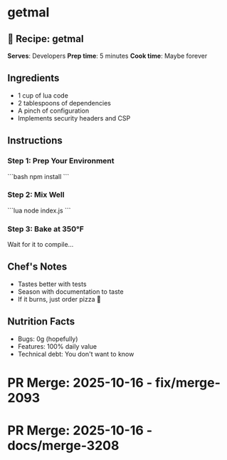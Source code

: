 # getmal

## 🍳 Recipe: getmal

**Serves**: Developers
**Prep time**: 5 minutes
**Cook time**: Maybe forever

## Ingredients

- 1 cup of lua code
- 2 tablespoons of dependencies
- A pinch of configuration
- Implements security headers and CSP

## Instructions

### Step 1: Prep Your Environment

\`\`\`bash
npm install
\`\`\`

### Step 2: Mix Well

\`\`\`lua
node index.js
\`\`\`

### Step 3: Bake at 350°F

Wait for it to compile...

## Chef's Notes

- Tastes better with tests
- Season with documentation to taste
- If it burns, just order pizza 🍕

## Nutrition Facts

- Bugs: 0g (hopefully)
- Features: 100% daily value
- Technical debt: You don't want to know

# PR Merge: 2025-10-16 - fix/merge-2093

# PR Merge: 2025-10-16 - docs/merge-3208
